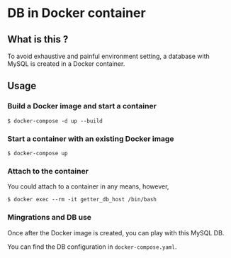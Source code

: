 # DB in Docker container

## What is this ?

To avoid exhaustive and painful environment setting, a database with MySQL is created in a Docker container.

## Usage

### Build a Docker image and start a container

```
$ docker-compose -d up --build
```

### Start a container with an existing Docker image

```
$ docker-compose up
```

### Attach to the container

You could attach to a container in any means, however,

```
$ docker exec --rm -it getter_db_host /bin/bash
```

### Mingrations and DB use

Once after the Docker image is created, you can play with this MySQL DB.

You can find the DB configuration in `docker-compose.yaml`.